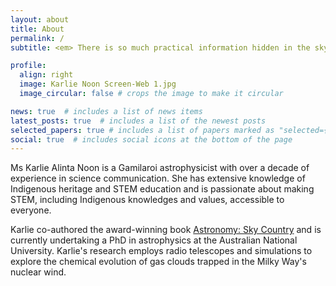 ```yaml
---
layout: about
title: About
permalink: /
subtitle: <em> There is so much practical information hidden in the sky </em>

profile:
  align: right
  image: Karlie Noon Screen-Web 1.jpg
  image_circular: false # crops the image to make it circular

news: true  # includes a list of news items
latest_posts: true  # includes a list of the newest posts
selected_papers: true # includes a list of papers marked as "selected={true}"
social: true  # includes social icons at the bottom of the page
---
```


Ms Karlie Alinta Noon is a Gamilaroi astrophysicist with over a decade of experience in science communication. She has extensive knowledge of Indigenous heritage and STEM education and is passionate about making STEM, including Indigenous knowledges and values, accessible to everyone. 

Karlie co-authored the award-winning book <a href=" https://www.booktopia.com.au/first-knowledges-astronomy-karlie-noon/book/9781760762162.html">Astronomy: Sky Country</a> and is currently undertaking a PhD in astrophysics at the Australian National University. Karlie's research employs radio telescopes and simulations to explore the chemical evolution of gas clouds trapped in the Milky Way's nuclear wind.
